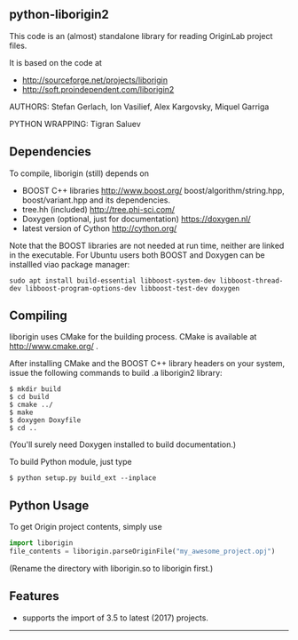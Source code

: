 python-liborigin2
---------------------

This code is an (almost) standalone library for reading OriginLab project files.

It is based on the code at
 * http://sourceforge.net/projects/liborigin
 * http://soft.proindependent.com/liborigin2

AUTHORS:  Stefan Gerlach, Ion Vasilief, Alex Kargovsky, Miquel Garriga

PYTHON WRAPPING: Tigran Saluev

Dependencies
---------------------------------------------------------------------------
To compile, liborigin (still) depends on
 * BOOST C++ libraries  http://www.boost.org/
			boost/algorithm/string.hpp, boost/variant.hpp and its dependencies.
 * tree.hh (included) http://tree.phi-sci.com/
 * Doxygen (optional, just for documentation) https://doxygen.nl/
 * latest version of Cython http://cython.org/

Note that the BOOST libraries are not needed at run time, neither are linked in the executable.
For Ubuntu users both BOOST and Doxygen can be installled viao package manager:

	sudo apt install build-essential libboost-system-dev libboost-thread-dev libboost-program-options-dev libboost-test-dev doxygen

Compiling
---------------------------------------------------------------------------
liborigin uses CMake for the building process.
CMake is available at http://www.cmake.org/ .

After installing CMake and the BOOST C++ library headers on your system, issue the following commands
to build .a liborigin2 library:

    $ mkdir build
    $ cd build
    $ cmake ../
    $ make
    $ doxygen Doxyfile
    $ cd ..

(You'll surely need Doxygen installed to build documentation.)

To build Python module, just type

    $ python setup.py build_ext --inplace

Python Usage
---------------------------------------------------------------------------

To get Origin project contents, simply use

```python
import liborigin
file_contents = liborigin.parseOriginFile("my_awesome_project.opj")
```

(Rename the directory with liborigin.so to liborigin first.)

Features
---------------------------------------------------------------------------
 * supports the import of 3.5 to latest (2017) projects.
 
---------------------------------------------------------------------------
